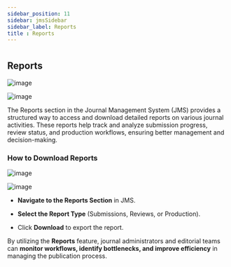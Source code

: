```yaml
---
sidebar_position: 11
sidebar: jmsSidebar
sidebar_label: Reports
title : Reports
---
```


#

## Reports

![image](/assets/images/journal/report-1.webp)

![image](/assets/images/journal/report-2.webp)

The Reports section in the Journal Management System (JMS) provides a structured way to access and download detailed reports on various journal activities. These reports help track and analyze submission progress, review status, and production workflows, ensuring better management and decision-making.

### How to Download Reports

![image](/assets/images/journal/report-3.webp)

![image](/assets/images/journal/report-4.webp)

- **Navigate to the Reports Section** in JMS.

- **Select the Report Type** (Submissions, Reviews, or Production).

- Click **Download** to export the report.

By utilizing the **Reports** feature, journal administrators and editorial teams can **monitor workflows, identify bottlenecks, and improve efficiency** in managing the publication process.
